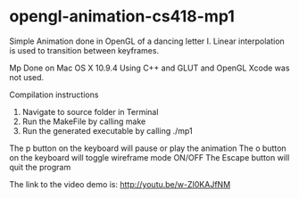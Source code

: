 # opengl-animation-cs418-mp1
Simple Animation done in OpenGL of a dancing letter I. Linear interpolation is used to transition between keyframes. 

Mp Done on Mac OS X 10.9.4
Using C++ and GLUT and OpenGL
Xcode was not used.


Compilation instructions
1. Navigate to source folder in Terminal
2. Run the MakeFile by calling make
3. Run the generated executable by calling ./mp1

The p button on the keyboard will pause or play the animation
The o button on the keyboard will toggle wireframe mode ON/OFF
The Escape button will quit the program

The link to the video demo is:
http://youtu.be/w-ZI0KAJfNM

